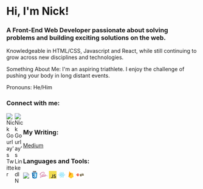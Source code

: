 <h1 align="left">Hi, I'm Nick!</h1>
<h3 align="left">A Front-End Web Developer passionate about solving problems and building exciting solutions on the web.</h3>

Knowledgeable in HTML/CSS, Javascript and React, while still continuing to grow across new disciplines and technologies.

Something About Me: I'm an aspiring triathlete. I enjoy the challenge of pushing your body in long distant events.

Pronouns: He/Him

<h3 align="left">Connect with me:</h3>

<a href="https://twitter.com/NicholG90">
  <img align="left" alt="Nick Gourlay's Twitter" width="22px" src="https://user-images.githubusercontent.com/41203930/174125254-d52e8667-bbe2-4216-b967-d00a81a567f3.png" />
</a>
<a href="https://linkedin.com/in/nickgourlay">
  <img align="left" alt="Nick Gourlay's LinkedIN" width="22px" src="https://user-images.githubusercontent.com/41203930/174125450-6f107867-f308-4235-8c13-905a52558137.png" />
</a>

<br>

<h3 align="left">My Writing:</h3>
<p><a href="https://medium.com/@nickgourlay">Medium</a></p>

<h3 align="left">Languages and Tools:</h3>

<code><img height="20" src="https://user-images.githubusercontent.com/41203930/174125678-8d078690-98ff-47ad-9abf-979e450eab59.png"></code>
<code><img height="20" src="https://raw.githubusercontent.com/github/explore/80688e429a7d4ef2fca1e82350fe8e3517d3494d/topics/css/css.png"></code>
<code><img height="20" src="https://raw.githubusercontent.com/github/explore/80688e429a7d4ef2fca1e82350fe8e3517d3494d/topics/sass/sass.png"></code>
<code><img height="20" src="https://raw.githubusercontent.com/github/explore/80688e429a7d4ef2fca1e82350fe8e3517d3494d/topics/javascript/javascript.png"></code>
<code><img height="20" src="https://raw.githubusercontent.com/github/explore/80688e429a7d4ef2fca1e82350fe8e3517d3494d/topics/react/react.png"></code>
<code><img height="20" src="https://raw.githubusercontent.com/github/explore/80688e429a7d4ef2fca1e82350fe8e3517d3494d/topics/firebase/firebase.png"></code>
<code><img height="20" src="https://raw.githubusercontent.com/github/explore/80688e429a7d4ef2fca1e82350fe8e3517d3494d/topics/git/git.png"></code>

<!-- ReadMe Inspired by ALex Calia (https://github.com/alexcalia/alexcalia/blob/main/README.md) -->
